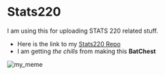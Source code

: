 # Stats220
I am using this for uploading STATS 220 related stuff.

- Here is the link to my [Stats220 Repo](https://github.com/NoidCSX/stats220)
- I am getting *the chills* from making this ****BatChest****

![my_meme](https://user-images.githubusercontent.com/101961367/159162311-e78f521c-1aba-407e-9031-bc52b6daa9d2.png)
